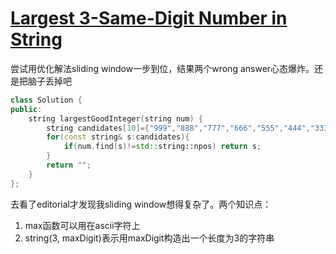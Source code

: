 # [Largest 3-Same-Digit Number in String](https://leetcode.com/problems/largest-3-same-digit-number-in-string)

尝试用优化解法sliding window一步到位，结果两个wrong answer心态爆炸。还是把脑子丢掉吧
```c++
class Solution {
public:
    string largestGoodInteger(string num) {
        string candidates[10]={"999","888","777","666","555","444","333","222","111","000"};
        for(const string& s:candidates){
            if(num.find(s)!=std::string::npos) return s;
        }
        return "";
    }
};
```
去看了editorial才发现我sliding window想得复杂了。两个知识点：
1. max函数可以用在ascii字符上
2. string(3, maxDigit)表示用maxDigit构造出一个长度为3的字符串